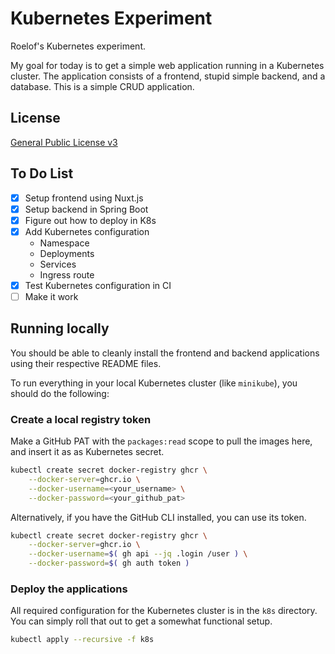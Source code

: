 # Kubernetes Experiment

Roelof's Kubernetes experiment.

My goal for today is to get a simple web application running in a Kubernetes
cluster.
The application consists of a frontend, stupid simple backend, and a database.
This is a simple CRUD application.

## License

[General Public License v3](LICENSE)

## To Do List

- [x] Setup frontend using Nuxt.js
- [x] Setup backend in Spring Boot
- [x] Figure out how to deploy in K8s
- [x] Add Kubernetes configuration
  - Namespace
  - Deployments
  - Services
  - Ingress route
- [x] Test Kubernetes configuration in CI
- [ ] Make it work

## Running locally

You should be able to cleanly install the frontend and backend applications
using their respective README files.

To run everything in your local Kubernetes cluster (like `minikube`), you should
do the following:

### Create a local registry token

Make a GitHub PAT with the `packages:read` scope to pull the images here, and
insert it as as Kubernetes secret.

```bash
kubectl create secret docker-registry ghcr \
    --docker-server=ghcr.io \
    --docker-username=<your_username> \
    --docker-password=<your_github_pat>
```

Alternatively, if you have the GitHub CLI installed, you can use its token.

```bash
kubectl create secret docker-registry ghcr \
    --docker-server=ghcr.io \
    --docker-username=$( gh api --jq .login /user ) \
    --docker-password=$( gh auth token )
```

### Deploy the applications

All required configuration for the Kubernetes cluster is in the `k8s` directory.
You can simply roll that out to get a somewhat functional setup.

```bash
kubectl apply --recursive -f k8s
```
